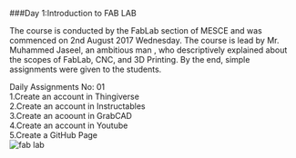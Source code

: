 
###Day 1:Introduction to FAB LAB

The course is conducted by the FabLab section of MESCE and was commenced on 2nd August 2017 Wednesday. The course is lead by Mr. Muhammed Jaseel, an ambitious man , who descriptively explained about the scopes of FabLab, CNC, and 3D Printing. By the end, simple assignments were given to the students.

Daily Assignments No: 01
<br>
1.Create an account in Thingiverse
<br>
2.Create an account in Instructables
<br>
3.Create an acoount in GrabCAD
<br>
4.Create an account in Youtube
<br>
5.Create a GitHub Page
<br>
![fab lab](https://user-images.githubusercontent.com/30692774/28934103-4cb9ab5e-789d-11e7-9e01-2a1906641b1f.jpg)


